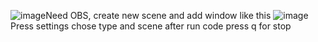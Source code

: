 ![image](https://github.com/Klirk/blumAI/assets/48020283/152061a9-8454-4f17-ba81-b6ada5febf93)Need OBS, create new scene and add window like this
![image](https://github.com/Klirk/blumAI/assets/48020283/9ec2a708-8c54-40cf-81e8-08e87b3bafd8)Press settings chose type and scene
after run code
press q for stop
